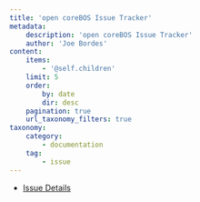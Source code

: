 ```yaml
---
title: 'open coreBOS Issue Tracker'
metadata:
    description: 'open coreBOS Issue Tracker'
    author: 'Joe Bordes'
content:
    items:
        - '@self.children'
    limit: 5
    order:
        by: date
        dir: desc
    pagination: true
    url_taxonomy_filters: true
taxonomy:
    category:
        - documentation
    tag:
        - issue
---
```


- [Issue Details](http://localhost/coreBOSDocumentation/others/devel/issue_tracker/start/issue)
